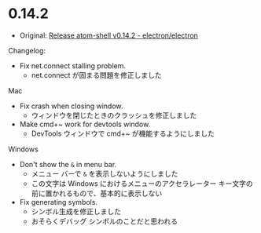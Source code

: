 # 0.14.2

* Original: [Release atom-shell v0.14.2 - electron/electron](https://github.com/electron/electron/releases/tag/v0.14.2)


Changelog:

* Fix net.connect stalling problem.
  * net.connect が固まる問題を修正しました

Mac

* Fix crash when closing window.
  * ウィンドウを閉じたときのクラッシュを修正しました
* Make cmd+~ work for devtools window.
  * DevTools ウィンドウで cmd+~ が機能するようにしました

Windows

* Don't show the `&` in menu bar.
  * メニュー バーで `&` を表示しないようにしました
  * この文字は Windows におけるメニューのアクセラレーター キー文字の前に置かれるもので、基本的に表示しない
* Fix generating symbols.
  * シンボル生成を修正しました
  * おそらくデバッグ シンボルのことだと思われる
